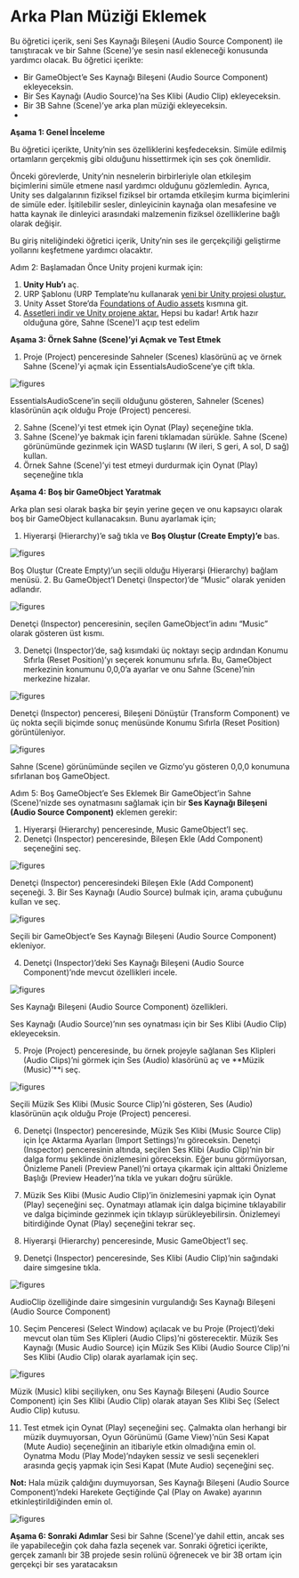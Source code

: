 # Arka Plan Müziği Eklemek

Bu öğretici içerik, seni Ses Kaynağı Bileşeni (Audio Source Component) ile tanıştıracak ve bir Sahne (Scene)’ye sesin nasıl ekleneceği konusunda yardımcı olacak.
Bu öğretici içerikte:

- Bir GameObject’e Ses Kaynağı Bileşeni (Audio Source Component) ekleyeceksin.
- Bir Ses Kaynağı (Audio Source)’na Ses Klibi (Audio Clip) ekleyeceksin.
- Bir 3B Sahne (Scene)’ye arka plan müziği ekleyeceksin.
-
**Aşama 1: Genel İnceleme**

Bu öğretici içerikte, Unity’nin ses özelliklerini keşfedeceksin. Simüle edilmiş ortamların gerçekmiş gibi olduğunu hissettirmek için ses çok önemlidir.

Önceki görevlerde, Unity’nin nesnelerin birbirleriyle olan etkileşim biçimlerini simüle etmene nasıl yardımcı olduğunu gözlemledin. Ayrıca, Unity ses dalgalarının fiziksel fiziksel bir ortamda etkileşim kurma biçimlerini de simüle eder. İşitilebilir sesler, dinleyicinin kaynağa olan mesafesine ve hatta kaynak ile dinleyici arasındaki malzemenin fiziksel özelliklerine bağlı olarak değişir.

Bu giriş niteliğindeki öğretici içerik, Unity’nin ses ile gerçekçiliği geliştirme yollarını keşfetmene yardımcı olacaktır.

Adım 2: Başlamadan Önce
Unity projeni kurmak için:
 1.  **Unity Hub’ı** aç.
 2.  URP Şablonu (URP Template’nu kullanarak [yeni bir Unity projesi oluştur.](https://learn.unity.com/tutorial/project-setup-processes#60f6aedeedbc2a7e96802196)
 3.  Unity Asset Store’da [Foundations of Audio assets](https://assetstore.unity.com/packages/essentials/tutorial-projects/foundations-of-audio-183075) kısmına git.
 4.  [Assetleri indir ve Unity projene aktar.](https://learn.unity.com/tutorial/project-setup-processes#60ed7a86edbc2a002520b6f4)
 Hepsi bu kadar! Artık hazır olduğuna göre, Sahne (Scene)’I açıp test edelim


**Aşama 3: Örnek Sahne (Scene)’yi Açmak ve Test Etmek**

 1.  Proje (Project) penceresinde Sahneler (Scenes) klasörünü aç ve örnek Sahne (Scene)’yi açmak için EssentialsAudioScene’ye çift tıkla.

![figures](https://raw.githubusercontent.com/Kodluyoruz/taskforce/main/unity-essentials/add-background-music/figures/B.4.1-1.png)

EssentialsAudioScene’in seçili olduğunu gösteren, Sahneler (Scenes) klasörünün açık olduğu Proje (Project) penceresi.

2.  Sahne (Scene)’yi test etmek için Oynat (Play) seçeneğine tıkla.
3.  Sahne (Scene)’ye bakmak için fareni tıklamadan sürükle. Sahne (Scene) görünümünde gezinmek için WASD tuşlarını (W ileri, S geri, A sol, D sağ) kullan.
4.  Örnek Sahne (Scene)’yi test etmeyi durdurmak için Oynat (Play) seçeneğine tıkla

**Aşama 4: Boş bir GameObject Yaratmak**

Arka plan sesi olarak başka bir şeyin yerine geçen ve onu kapsayıcı olarak boş bir GameObject kullanacaksın. Bunu ayarlamak için;
 1. Hiyerarşi (Hierarchy)’e sağ tıkla ve **Boş Oluştur (Create Empty)’e** bas.


![figures](https://raw.githubusercontent.com/Kodluyoruz/taskforce/main/unity-essentials/add-background-music/figures/B.4.1-2.png)

Boş Oluştur (Create Empty)’un seçili olduğu Hiyerarşi (Hierarchy) bağlam menüsü.
2. Bu GameObject’I Denetçi (Inspector)’de “Music” olarak yeniden adlandır. 

![figures](https://raw.githubusercontent.com/Kodluyoruz/taskforce/main/unity-essentials/add-background-music/figures/B.4.1-3.png)

Denetçi (Inspector) penceresinin, seçilen GameObject’in adını “Music” olarak gösteren üst kısmı.

3.  Denetçi (Inspector)’de, sağ kısımdaki üç noktayı seçip ardından Konumu Sıfırla (Reset Position)’yı seçerek konumunu sıfırla. Bu, GameObject merkezinin konumunu 0,0,0’a ayarlar ve onu Sahne (Scene)’nin merkezine hizalar.

![figures](https://raw.githubusercontent.com/Kodluyoruz/taskforce/main/unity-essentials/add-background-music/figures/B.4.1-4.png)

Denetçi (Inspector) penceresi, Bileşeni Dönüştür (Transform Component) ve üç nokta seçili biçimde sonuç menüsünde Konumu Sıfırla (Reset Position) görüntüleniyor.

![figures](https://raw.githubusercontent.com/Kodluyoruz/taskforce/main/unity-essentials/add-background-music/figures/B.4.1-5.png)

Sahne (Scene) görünümünde seçilen ve Gizmo’yu gösteren 0,0,0 konumuna sıfırlanan boş GameObject.

Adım 5: Boş GameObject’e Ses Eklemek
Bir GameObject’in Sahne (Scene)’nizde ses oynatmasını sağlamak için bir **Ses Kaynağı Bileşeni (Audio Source Component)** eklemen gerekir:
1.  Hiyerarşi (Hierarchy) penceresinde, Music GameObject’I seç.
2.  Denetçi (Inspector) penceresinde, Bileşen Ekle (Add Component) seçeneğini seç.

![figures](https://raw.githubusercontent.com/Kodluyoruz/taskforce/main/unity-essentials/add-background-music/figures/B.4.1-6.png)

Denetçi (Inspector) penceresindeki Bileşen Ekle (Add Component) seçeneği.
3.  Bir Ses Kaynağı (Audio Source) bulmak için, arama çubuğunu kullan ve seç.

![figures](https://raw.githubusercontent.com/Kodluyoruz/taskforce/main/unity-essentials/add-background-music/figures/B.4.1-7.png)

Seçili bir GameObject’e Ses Kaynağı Bileşeni (Audio Source Component) ekleniyor.

4. Denetçi (Inspector)’deki Ses Kaynağı Bileşeni (Audio Source Component)’nde mevcut özellikleri incele.

![figures](https://raw.githubusercontent.com/Kodluyoruz/taskforce/main/unity-essentials/add-background-music/figures/B.4.1-8.png)

Ses Kaynağı Bileşeni (Audio Source Component) özellikleri.

Ses Kaynağı (Audio Source)’nın ses oynatması için bir Ses Klibi (Audio Clip) ekleyeceksin.

5. Proje (Project) penceresinde, bu örnek projeyle sağlanan Ses Klipleri (Audio Clips)’ni görmek için Ses (Audio) klasörünü aç ve **Müzik (Music)’**i seç.

![figures](https://raw.githubusercontent.com/Kodluyoruz/taskforce/main/unity-essentials/add-background-music/figures/B.4.1-9.png)

Seçili Müzik Ses Klibi (Music Source Clip)’ni gösteren, Ses (Audio) klasörünün açık olduğu Proje (Project) penceresi.

6. Denetçi (Inspector) penceresinde, Müzik Ses Klibi (Music Source Clip) için İçe Aktarma Ayarları (Import Settings)’nı göreceksin. Denetçi (Inspector) penceresinin altında, seçilen Ses Klibi (Audio Clip)’nin bir dalga formu şeklinde önizlemesini göreceksin. Eğer bunu görmüyorsan, Önizleme Paneli (Preview Panel)’ni ortaya çıkarmak için alttaki Önizleme Başlığı (Preview Header)’na tıkla ve yukarı doğru sürükle.

7.  Müzik Ses Klibi (Music Audio Clip)’in önizlemesini yapmak için Oynat (Play) seçeneğini seç. Oynatmayı atlamak için dalga biçimine tıklayabilir ve dalga biçiminde gezinmek için tıklayıp sürükleyebilirsin. Önizlemeyi bitirdiğinde Oynat (Play) seçeneğini tekrar seç.

8.  Hiyerarşi (Hierarchy) penceresinde, Music GameObject’I seç.

9.  Denetçi (Inspector) penceresinde, Ses Klibi (Audio Clip)’nin sağındaki daire simgesine tıkla.

![figures](https://raw.githubusercontent.com/Kodluyoruz/taskforce/main/unity-essentials/add-background-music/figures/B.4.1-12.png)

AudioClip özelliğinde daire simgesinin vurgulandığı Ses Kaynağı Bileşeni (Audio Source Component)

10.  Seçim Penceresi (Select Window) açılacak ve bu Proje (Project)’deki mevcut olan tüm Ses Klipleri (Audio Clips)’ni gösterecektir. Müzik Ses Kaynağı (Music Audio Source) için Müzik Ses Klibi (Audio Source Clip)’ni Ses Klibi (Audio Clip) olarak ayarlamak için seç.

![figures](https://raw.githubusercontent.com/Kodluyoruz/taskforce/main/unity-essentials/add-background-music/figures/B.4.1-13.png)

Müzik (Music) klibi seçiliyken, onu Ses Kaynağı Bileşeni (Audio Source Component) için Ses Klibi (Audio Clip) olarak atayan Ses Klibi Seç (Select Audio Clip) kutusu.

11.  Test etmek için Oynat (Play) seçeneğini seç. Çalmakta olan herhangi bir müzik duymuyorsan, Oyun Görünümü (Game View)’nün Sesi Kapat (Mute Audio) seçeneğinin an itibariyle etkin olmadığına emin ol. Oynatma Modu (Play Mode)’ndayken sessiz ve sesli seçenekleri arasında geçiş yapmak için Sesi Kapat (Mute Audio) seçeneğini seç. 

**Not:** Hala müzik çaldığını duymuyorsan, Ses Kaynağı Bileşeni (Audio Source Component)’ndeki Harekete Geçtiğinde Çal (Play on Awake) ayarının etkinleştirildiğinden emin ol.

![figures](https://raw.githubusercontent.com/Kodluyoruz/taskforce/main/unity-essentials/add-background-music/figures/B.4.1-14.png)

**Aşama 6: Sonraki Adımlar**
Sesi bir Sahne (Scene)’ye dahil ettin, ancak ses ile yapabileceğin çok daha fazla seçenek var. Sonraki öğretici içerikte, gerçek zamanlı bir 3B projede sesin rolünü öğrenecek ve bir 3B ortam için gerçekçi bir ses yaratacaksın














